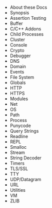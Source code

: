 * About these Docs
* Synopsis
* Assertion Testing
* Buffer
* C/C++ Addons
* Child Processes
* Cluster
* Console
* Crypto
* Debugger
* DNS
* Domain
* Events
* File System
* Globals
* HTTP
* HTTPS
* Modules
* Net
* OS
* Path
* Process
* Punycode
* Query Strings
* Readline
* REPL
* Smalloc
* Stream
* String Decoder
* Timers
* TLS/SSL
* TTY
* UDP/Datagram
* URL
* Utilities
* VM
* ZLIB

